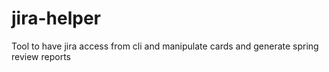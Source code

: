 # jira-helper
Tool to have jira access from cli and manipulate cards and generate spring review reports
